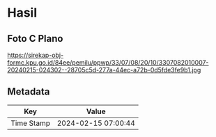 # Hasil

## Foto C Plano

https://sirekap-obj-formc.kpu.go.id/84ee/pemilu/ppwp/33/07/08/20/10/3307082010007-20240215-024302--28705c5d-277a-44ec-a72b-0d5fde3fe9b1.jpg


## Metadata

| Key        | Value               |
| ---------- | ------------------- |
| Time Stamp | 2024-02-15 07:00:44 |



